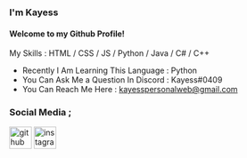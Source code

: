 ### I'm Kayess
#### Welcome to my Github Profile!

My Skills : HTML / CSS / JS / Python / Java / C# / C++ 

- Recently I Am Learning This Language : Python
- You Can Ask Me a Question In Discord : Kayess#0409
- You Can Reach Me Here : kayesspersonalweb@gmail.com

### Social Media ;

[<img src='https://cdn.jsdelivr.net/npm/simple-icons@3.0.1/icons/github.svg' alt='github' height='40'>](https://github.com/BYKayess)  [<img src='https://cdn.jsdelivr.net/npm/simple-icons@3.0.1/icons/instagram.svg' alt='instagram' height='40'>](https://instagram.com/ridvanarc0)  

